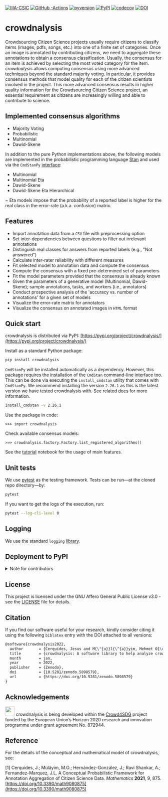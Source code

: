 [![IIIA-CSIC][iiia-image]][iiia-url]
[![GitHub -Actions][gha-image]][gha-url]
[![pyversion][pyversion-image]][pyversion-url]
[![PyPI][pypi-image]][pypi-url]
[![codecov][codecov-image]][codecov-url]
[![DOI][doi-image]][doi-url]

[iiia-image]: https://img.shields.io/badge/brewing%20at-IIIA--CSIC-blue
[iiia-url]: https://iiia.csic.es
[gha-image]: https://github.com/Crowd4SDG/crowdnalysis/actions/workflows/ci.yml/badge.svg
[gha-url]: https://github.com/Crowd4SDG/crowdnalysis/actions/workflows/ci.yml
[pypi-image]: https://img.shields.io/pypi/v/crowdnalysis
[pypi-url]: https://pypi.org/project/crowdnalysis
[pyversion-image]: https://img.shields.io/pypi/pyversions/crowdnalysis
[pyversion-url]: https://pypi.org/project/crowdnalysis/
[codecov-image]: https://codecov.io/gh/Crowd4SDG/crowdnalysis/branch/develop/graph/badge.svg?token=JZ8BD8MZ9D
[codecov-url]: https://codecov.io/gh/Crowd4SDG/crowdnalysis
[doi-image]: https://zenodo.org/badge/DOI/10.5281/zenodo.5898579.svg
[doi-url]: https://doi.org/10.5281/zenodo.5898579

# crowdnalysis
Crowdsourcing Citizen Science projects usually require citizens to classify items (images, pdfs, songs, etc.) into 
one of a finite set of categories. Once an image is annotated by contributing citizens, we need to aggregate these 
annotations to obtain a consensus classification. Usually, the consensus for an item is achieved by selecting the 
most voted category for the item. *crowdnalysis* allows computing consensus using more advanced techniques beyond the 
standard majority voting. In particular, it provides consensus methods that model quality for each of the citizen 
scientists involved in the project. This more advanced consensus results in higher quality information for the 
Crowdsourcing Citizen Science project, an essential requirement as citizens are increasingly willing and able to 
contribute to science.

## Implemented consensus algorithms

  - Majority Voting
  - Probabilistic
  - Multinomial
  - Dawid-Skene
  
In addition to the pure Python implementations above, the following models are implemented in the 
probabilistic programming language [Stan](https://mc-stan.org) and used via the 
`CmdStanPy` [interface](https://mc-stan.org/cmdstanpy):
  - Multinomial
  - Multinomial Eta
  - Dawid-Skene
  - Dawid-Skene Eta Hierarchical

~ Eta models impose that the probability of a reported label is higher for the real class in the error-rate 
(a.k.a. confusion) matrix.

## Features

  - Import annotation data from a `CSV` file with preprocessing option
  - Set inter-dependencies between questions to filter out irrelevant annotations
  - Distinguish real classes for answers from reported labels (e.g., "Not answered")    
  - Calculate inter-rater reliability with different measures
  - Fit selected model to annotation data and compute the consensus 
  - Compute the consensus with a fixed pre-determined set of parameters
  - Fit the model parameters provided that the consensus is already known
  - Given the parameters of a generative model (Multinomial, Dawid-Skene); sample annotations, tasks, 
  and workers (i.e., annotators)
  - Conduct prospective analysis of the 'accuracy vs. number of annotations' for a given set of models
  - Visualize the error-rate matrix for annotators
  - Visualize the consensus on annotated images in `HTML` format 
  

## Quick start

crowdnalysis is distributed via PyPI: [https://pypi.org/project/crowdnalysis/](https://pypi.org/project/crowdnalysis/)

Install as a standard Python package:

```bash
pip install crowdnalysis
```

`CmdStanPy` will be installed automatically as a dependency. However, this package requires the installation of the 
`CmdStan` command-line interface too. 
This can be done via executing the `install_cmdstan` utility that comes with `CmdStanPy`. 
We recommend installing the version `2.26.1` as this is the latest version we have tested crowdnalysis with.
See related [docs](https://mc-stan.org/cmdstanpy/installation.html) for  more information.

```bash
install_cmdstan -v 2.26.1
```

Use the package in code:

```ipython
>>> import crowdnalysis
```

Check available consensus models:

```ipython
>>> crowdnalysis.factory.Factory.list_registered_algorithms()
```

See the [tutorial](https://github.com/Crowd4SDG/crowdnalysis/blob/master/nb/tutorial.ipynb) notebook for the usage of 
main features. 

## Unit tests

We use [pytest](https://pytest.org) as the testing framework. Tests can be 
run&mdash;at the cloned repo directory&mdash;by:

```bash
pytest
```

If you want to get the logs of the execution, run: 

```bash
pytest --log-cli-level 0
```

## Logging 

We use the standard `logging` [library](https://docs.python.org/3/howto/logging.html).

## Deployment to PyPI

<details>
<summary>Note for contributors</summary>

Follow these simple steps to have a new release automatically deployed to [PyPI](https://pypi.org/project/crowdnalysis/)
by the [CD workflow](https://github.com/Crowd4SDG/crowdnalysis/blob/master/.github/workflows/cd.yml).
The example is given for the version `v1.0.2`:

1. Update the version in `src/crowdnalysis/_version.py`:
```python
__version__ = "1.0.2"  # Note no "v" prefix here.
```
2. `git push` the changes to `origin` and make sure the remote `master` branch is up-to-date;
3. Create a new `tag` preferably with (multiline) annotation:
```bash
git tag -a v1.0.2 -m "
. Upgrade to CmdStanPy v1.0.2"
```
4. Push the tag to `origin`:
```bash
git push origin v1.0.2
```

And shortly, the new version will be available on PyPI.
</details>

## License

This project is licensed under the GNU Affero General Public License v3.0 - see the [LICENSE](LICENSE) file for details.

## Citation

If you find our software useful for your research, kindly consider citing it using the following `biblatex` entry with 
the DOI attached to all versions:

```tex
@software{crowdnalysis2022,
  author       = {Cerquides, Jesus and M{\"{u}}l{\^{a}}yim, Mehmet O{\u{g}}uz},
  title        = {crowdnalysis: A software library to help analyze crowdsourcing results},
  month        = jan,
  year         = 2022,
  publisher    = {Zenodo},
  doi          = {10.5281/zenodo.5898579},
  url          = {https://doi.org/10.5281/zenodo.5898579}
}
```

## Acknowledgements
<img src="https://publications.europa.eu/code/images/scan/5000200-flag-cl.jpg" alt="" width="30"/> 
crowdnalysis is being developed within the <a href="https://crowd4sdg.eu/">Crowd4SDG</a> project funded by the 
European Union’s Horizon 2020 research and innovation programme under grant agreement No. 872944. 

## Reference
For the details of the conceptual and mathematical model of crowdnalysis, see: 

[1<a name="ref1"></a>] 
Cerquides, J.; Mülâyim, M.O.; Hernández-González, J.; Ravi Shankar, A.; Fernandez-Marquez, J.L. 
A Conceptual Probabilistic Framework for Annotation Aggregation of Citizen Science Data. *Mathematics* **2021**, 9, 875.
[https://doi.org/10.3390/math9080875](https://doi.org/10.3390/math9080875)
